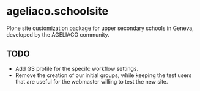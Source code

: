 ageliaco.schoolsite
===================

Plone site customization package for upper secondary schools in Geneva, developed by the AGELIACO community.

TODO
----

- Add GS profile for the specifc workflow settings.
- Remove the creation of our initial groups, while keeping the test users that are useful for the 
  webmaster willing to test the new site.
